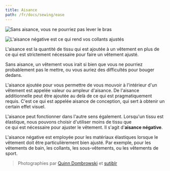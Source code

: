 ```yaml
---
title: Aisance
path: /fr/docs/sewing/ease
---
```


![Sans aisance, vous ne pourriez pas lever le bras](ease-plus.jpg)

![L'aisance négative est ce qui rend vos collants ajustés](ease-min.jpg)

L'aisance est la quantité de tissu qui est ajoutée à un vêtement 
en plus de ce qui est strictement nécessaire pour faire un vêtement ajusté.

Sans aisance, un vêtement vous irait si bien que vous ne pourriez probablement 
pas le mettre, ou vous auriez des difficultés pour bouger dedans.

L'aisance ajoutée pour vous permettre de vous mouvoir à l'intérieur d'un vêtement est appelée valeur ou ampleur d'aisance. 
De l'aisance additionnelle peut être ajoutée au delà de ce qui est pragmatiquement requis. 
C'est ce qui est appelée aisance de conception, qui sert à obtenir un certain effet visuel.

L'aisance peut fonctionner dans l'autre sens également. 
Lorsqu'un tissu est élastique, nous pouvons choisir d'utiliser moins de tissu que  
ce qui est nécessaire pour ajuster le vêtement. Il s'agit d'**aisance négative**.

L'aisance négative est employée pour les matériaux élastiques lorsque le vêtement doit être particulièrement bien ajusté. 
Par exemple, pour les vêtements de bain, les collants, les sous-vêtements, ou les vêtements de sport.


> Photographies par [Quinn Dombrowski](https://www.flickr.com/photos/quinnanya/8885126989/)
> et [sutiblr](https://www.flickr.com/photos/30788655@N08/4743320893) 
